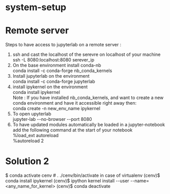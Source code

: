 # system-setup
# Remote server 
Steps to have access to jupyterlab on a remote server :
1. ssh and cast the localhost of the serevre on localhost of your machine  
  ssh -L 8080:localhost:8080 serever_ip
2. On the base environment install conda-nb  
 conda install -c conda-forge nb_conda_kernels
3. Install jupyterlab on the environment    
conda install -c conda-forge jupyterlab
4. install ipykernel on the environment   
 conda install ipykernel  
Note : If you have installed nb_conda_kernels, and want to create a new conda environment and have it accessible   right away then:    
conda create -n new_env_name ipykernel  
5. To open upyterlab  
jupyter-lab --no-browser --port 8080     
6. To have updated modules automatically be loaded in a jupyter-notebook add the following command at the start of your notebook    
 %load_ext autoreload  
%autoreload 2  

# Solution 2 
$ conda activate cenv           # . ./cenv/bin/activate in case of virtualenv
(cenv)$ conda install ipykernel
(cenv)$ ipython kernel install --user --name=<any_name_for_kernel>
(cenv)$ conda deactivate
